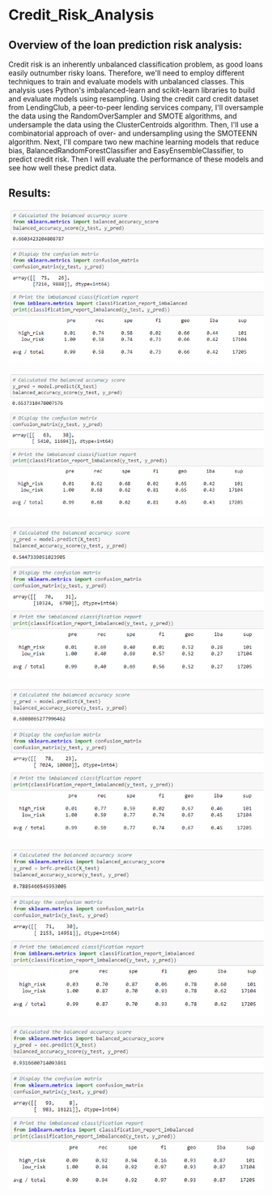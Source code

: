 # Credit_Risk_Analysis

## Overview of the loan prediction risk analysis:
Credit risk is an inherently unbalanced classification problem, as good loans easily outnumber risky loans. Therefore, we'll need to employ different techniques to train and evaluate models with unbalanced classes. This analysis uses Python's imbalanced-learn and scikit-learn libraries to build and evaluate models using resampling.
Using the credit card credit dataset from LendingClub, a peer-to-peer lending services company, I'll oversample the data using the RandomOverSampler and SMOTE algorithms, and undersample the data using the ClusterCentroids algorithm. Then, I'll use a combinatorial approach of over- and undersampling using the SMOTEENN algorithm. Next, I'll compare two new machine learning models that reduce bias, BalancedRandomForestClassifier and EasyEnsembleClassifier, to predict credit risk. Then I will evaluate the performance of these models and see how well these predict data.

## Results:


![RandomOverSampler.PNG](https://github.com/tjavaheripour/Credit_Risk_Analysis/blob/main/Images/RandomOverSampler.PNG)


![SMOTE.PNG](https://github.com/tjavaheripour/Credit_Risk_Analysis/blob/main/Images/SMOTE.PNG)


![Undersampling.PNG](https://github.com/tjavaheripour/Credit_Risk_Analysis/blob/main/Images/Undersampling.PNG)



![SMOTEENN.PNG](https://github.com/tjavaheripour/Credit_Risk_Analysis/blob/main/Images/SMOTEENN.PNG)



![BalancedRandomForestClassifier.PNG](https://github.com/tjavaheripour/Credit_Risk_Analysis/blob/main/Images/BalancedRandomForestClassifier.PNG)


![EasyEnsembleClassifier.PNG](https://github.com/tjavaheripour/Credit_Risk_Analysis/blob/main/Images/EasyEnsembleClassifier.PNG)
